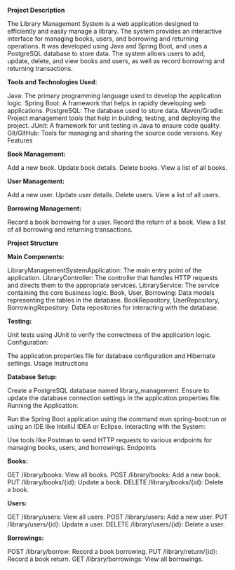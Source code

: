 **Project Description**

The Library Management System is a web application designed to efficiently and easily manage a library. The system provides an interactive interface for managing books, users, and borrowing and returning operations. It was developed using Java and Spring Boot, and uses a PostgreSQL database to store data. The system allows users to add, update, delete, and view books and users, as well as record borrowing and returning transactions.

**Tools and Technologies Used:**

Java: The primary programming language used to develop the application logic.
Spring Boot: A framework that helps in rapidly developing web applications.
PostgreSQL: The database used to store data.
Maven/Gradle: Project management tools that help in building, testing, and deploying the project.
JUnit: A framework for unit testing in Java to ensure code quality.
Git/GitHub: Tools for managing and sharing the source code versions.
Key Features

**Book Management:**

Add a new book.
Update book details.
Delete books.
View a list of all books.

**User Management:**

Add a new user.
Update user details.
Delete users.
View a list of all users.

**Borrowing Management:**

Record a book borrowing for a user.
Record the return of a book.
View a list of all borrowing and returning transactions.

**Project Structure**

**Main Components:**

LibraryManagementSystemApplication: The main entry point of the application.
LibraryController: The controller that handles HTTP requests and directs them to the appropriate services.
LibraryService: The service containing the core business logic.
Book, User, Borrowing: Data models representing the tables in the database.
BookRepository, UserRepository, BorrowingRepository: Data repositories for interacting with the database.

**Testing:**

Unit tests using JUnit to verify the correctness of the application logic.
Configuration:

The application.properties file for database configuration and Hibernate settings.
Usage Instructions

**Database Setup:**

Create a PostgreSQL database named library_management.
Ensure to update the database connection settings in the application.properties file.
Running the Application:

Run the Spring Boot application using the command mvn spring-boot:run or using an IDE like IntelliJ IDEA or Eclipse.
Interacting with the System:

Use tools like Postman to send HTTP requests to various endpoints for managing books, users, and borrowings.
Endpoints

**Books:**

GET /library/books: View all books.
POST /library/books: Add a new book.
PUT /library/books/{id}: Update a book.
DELETE /library/books/{id}: Delete a book.

**Users:**

GET /library/users: View all users.
POST /library/users: Add a new user.
PUT /library/users/{id}: Update a user.
DELETE /library/users/{id}: Delete a user.

**Borrowings:**

POST /library/borrow: Record a book borrowing.
PUT /library/return/{id}: Record a book return.
GET /library/borrowings: View all borrowings.
